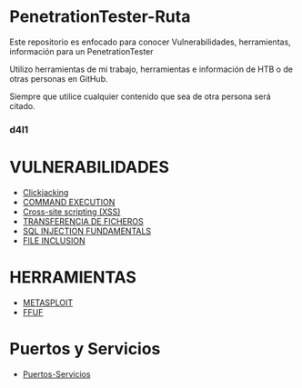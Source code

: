 # PenetrationTester-Ruta

Este repositorio es enfocado para conocer Vulnerabilidades, herramientas, información para un PenetrationTester

Utilizo herramientas de mi trabajo, herramientas e información de HTB o de otras personas en GitHub.

Siempre que utilice cualquier contenido que sea de otra persona será citado.

### d4l1

# VULNERABILIDADES

- [Clickjacking](https://github.com/D4l1-web/PenetrationTester-Ruta/blob/main/Clickjacking.md)
- [COMMAND EXECUTION](https://github.com/D4l1-web/PenetrationTester-Ruta/blob/main/Command_Execution.md)
- [Cross-site scripting (XSS)](https://github.com/D4l1-web/PenetrationTester-Ruta/blob/main/Cross-Site%20Scripting.md)
- [TRANSFERENCIA DE FICHEROS](https://github.com/D4l1-web/PenetrationTester-Ruta/blob/main/File-Transfer(sin%20acabar).md)
- [SQL INJECTION FUNDAMENTALS](https://github.com/D4l1-web/PenetrationTester-Ruta/blob/main/Fundamentos_SQL_Injection.md)
- [FILE INCLUSION](https://github.com/D4l1-web/PenetrationTester-Ruta/blob/main/FILE%20INCLUSION(sin%20acabar).md)

# HERRAMIENTAS

- [METASPLOIT](https://github.com/D4l1-web/PenetrationTester-Ruta/blob/main/Metasploit.md)
- [FFUF](https://github.com/D4l1-web/PenetrationTester-Ruta/blob/main/FFUF.md)

# Puertos y Servicios

- [Puertos-Servicios](https://github.com/D4l1-web/PenetrationTester-Ruta/blob/main/Puertos_Servicios.md)

